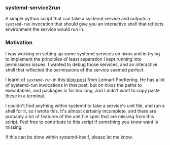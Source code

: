 ### systemd-service2run

A simple python script that can take a systemd service and outputs a
`systemd-run` invocation that should give you an interactive shell that reflects
environment the service would run in.

### Motivation

I was working on setting up some systemd services on nixos and in trying to
implement the principles of least separation I kept running into permissions
issues. I wanted to debug those services, and an interactive shell that
reflected the permissions of the service seemed perfect.

I learnt of `systemd-run` in this [blog post][dynamic-users-blog-post] from
Lennart Poettering. He has a lot of systemd-run invocations in that post, but on
nixos the paths to executables, and packages is far too long, and I didn't want
to copy paste these in a terminal.

I couldn't find anything within systemd to take a service's unit file, and run a
shell for it, so I wrote this. It's almost certainly incomplete, and there are
probably a lot of features of the unit file spec that are missing from this
script. Feel free to contribute to this script if something you know want is
missing.

If this can be done within systemd-itself, please let me know.

[dynamic-users-blog-post]: https://0pointer.net/blog/dynamic-users-with-systemd.html

